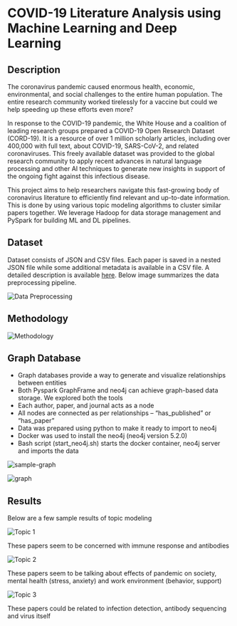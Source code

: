 # COVID-19 Literature Analysis using Machine Learning and Deep Learning

## Description
The coronavirus pandemic caused enormous health, economic, environmental, and social challenges to the entire human population. The entire research community worked tirelessly for a vaccine but could we help speeding up these efforts even more?

In response to the COVID-19 pandemic, the White House and a coalition of leading research groups prepared a COVID-19 Open Research Dataset (CORD-19). It is a resource of over 1 million scholarly articles, including over 400,000 with full text, about COVID-19, SARS-CoV-2, and related coronaviruses. This freely available dataset was provided to the global research community to apply recent advances in natural language processing and other AI techniques to generate new insights in support of the ongoing fight against this infectious disease.

This project aims to help researchers navigate this fast-growing body of coronavirus literature to efficiently find relevant and up-to-date information. This is done by using various topic modeling algorithms to cluster similar papers together. We leverage Hadoop for data storage management and PySpark for building ML and DL pipelines.

## Dataset
Dataset consists of JSON and CSV files. Each paper is saved in a nested JSON file while some additional metadata is available in a CSV file. A detailed description is available [here](https://www.kaggle.com/datasets/allen-institute-for-ai/CORD-19-research-challenge). Below image summarizes the data preprocessing pipeline.

![Data Preprocessing](https://user-images.githubusercontent.com/20987291/216574085-e5849b84-7cb3-4c17-8513-9b4350f45d85.png)

## Methodology

![Methodology](https://user-images.githubusercontent.com/20987291/216576252-e610853d-8b0c-4652-9ce8-114b065e0bd8.png)

## Graph Database
- Graph databases provide a way to generate and visualize relationships between entities
- Both Pyspark GraphFrame and neo4j can achieve graph-based data storage. We explored both the tools
- Each author, paper, and journal acts as a node
- All nodes are connected as per relationships – “has_published” or “has_paper”
- Data was prepared using python to make it ready to import to neo4j
- Docker was used to install the neo4j (neo4j version 5.2.0)
- Bash script (start_neo4j.sh) starts the docker container, neo4j server and imports the data

![sample-graph](https://user-images.githubusercontent.com/20987291/216576683-bd568dc1-9676-4fc7-ba84-49f1c075f2e9.png)

![graph](https://user-images.githubusercontent.com/20987291/216578879-aa094287-ddc6-48d4-8fcb-3f3bb903c766.png)


## Results
Below are a few sample results of topic modeling

![Topic 1](https://user-images.githubusercontent.com/20987291/216571859-4ff168ed-322c-4b01-ba38-350d7e6fe91d.png)

These papers seem to be concerned with immune response and antibodies

![Topic 2](https://user-images.githubusercontent.com/20987291/216572189-38a6532f-9896-48df-af9f-bb92fec4a981.png)

These papers seem to be talking about effects of pandemic on society, mental health (stress, anxiety) and work environment (behavior, support)

![Topic 3](https://user-images.githubusercontent.com/20987291/216572743-0493ae58-28da-48cf-9efd-b9332b0db24e.png)

These papers could be related to infection detection, antibody sequencing and virus itself
